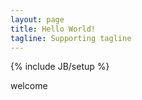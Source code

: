 ```yaml
---
layout: page
title: Hello World!
tagline: Supporting tagline
---
```

{% include JB/setup %}



welcome